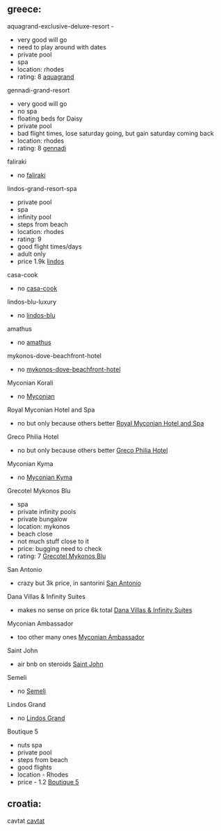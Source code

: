 ## greece:

aquagrand-exclusive-deluxe-resort - 
 - very good will go
 -  need to play around with dates
 - private pool
 - spa
 - location: rhodes
 - rating: 8
[aquagrand](aquagrand.md)

gennadi-grand-resort
 - very good will go
 - no spa
 - floating beds for Daisy
 - private pool
 - bad flight times, lose saturday going, but gain saturday coming back
 - location: rhodes
 - rating: 8
[gennadi](gennadi.md)

faliraki
- no
[faliraki](faliraki.md)

lindos-grand-resort-spa
 - private pool
 - spa
 - infinity pool
 - steps from beach
 - location: rhodes
 - rating: 9
 - good flight times/days
 - adult only
 - price 1.9k
[lindos](lindos.md)

casa-cook
 - no
[casa-cook](casa-cook.md)

lindos-blu-luxury
 - no
[lindos-blu](lindos-blu.md)

amathus
 - no
[amathus](amathus.md)


mykonos-dove-beachfront-hotel
 - no
[mykonos-dove-beachfront-hotel](mykonos-dove-beachfront-hotel.md)

Myconian Korali
- no
[Myconian](Myconian.md)

Royal Myconian Hotel and Spa
 - no but only because others better
[Royal Myconian Hotel and Spa](Royal%20Myconian%20Hotel%20and%20Spa.md)

Greco Philia Hotel
- no but only because others better
[Greco Philia Hotel](Greco%20Philia%20Hotel.md)

Myconian Kyma
- no
[Myconian Kyma](Myconian%20Kyma.md)

Grecotel Mykonos Blu
 - spa
 - private infinity pools
 - private bungalow
 - location: mykonos
 - beach close
 - not much stuff close to it
 - price: bugging need to check
 - rating: 7
[Grecotel Mykonos Blu](Grecotel%20Mykonos%20Blu.md)

San Antonio
 - crazy but 3k price, in santorini
[San Antonio](San%20Antonio.md)

Dana Villas & Infinity Suites
 - makes no sense on price 6k total
[Dana Villas & Infinity Suites](Dana%20Villas%20&%20Infinity%20Suites.md)

Myconian Ambassador
 - too other many ones
[Myconian Ambassador](Myconian%20Ambassador.md)

Saint John
 - air bnb on steroids
[Saint John](Saint%20John.md)

Semeli 
 - no
[Semeli ](Semeli%20.md)

Lindos Grand
- no
[Lindos Grand](Lindos%20Grand.md)

Boutique 5
- nuts spa
- private pool 
- steps from beach
- good flights
- location - Rhodes
- price - 1.2
[Boutique 5](Boutique%205.md)

## croatia:

cavtat
[cavtat](cavtat.md)
